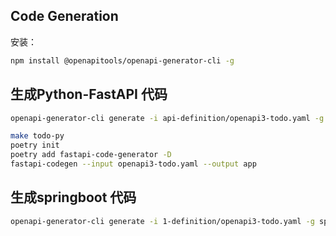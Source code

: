 ## Code Generation

安装： 
```sh
npm install @openapitools/openapi-generator-cli -g
```

## 生成Python-FastAPI 代码

```sh
openapi-generator-cli generate -i api-definition/openapi3-todo.yaml -g python-fastapi -o todo
```

```sh
make todo-py
poetry init
poetry add fastapi-code-generator -D
fastapi-codegen --input openapi3-todo.yaml --output app
```

## 生成springboot 代码

```sh
openapi-generator-cli generate -i 1-definition/openapi3-todo.yaml -g spring  --skip-validate-spec  -o todo-java
```


